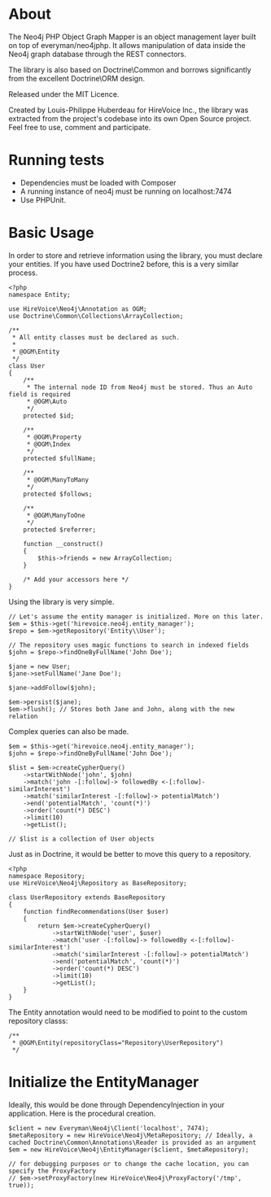 About
=====

The Neo4j PHP Object Graph Mapper is an object management layer built on top of everyman/neo4jphp.
It allows manipulation of data inside the Neo4j graph database through the REST connectors.

The library is also based on Doctrine\Common and borrows significantly from the excellent Doctrine\ORM
design.

Released under the MIT Licence.

Created by Louis-Philippe Huberdeau for HireVoice Inc., the library was extracted from the project's
codebase into its own Open Source project. Feel free to use, comment and participate.

Running tests
=============

* Dependencies must be loaded with Composer
* A running instance of neo4j must be running on localhost:7474
* Use PHPUnit.

Basic Usage
===========

In order to store and retrieve information using the library, you must declare your entities.
If you have used Doctrine2 before, this is a very similar process.

    <?php
    namespace Entity;

    use HireVoice\Neo4j\Annotation as OGM;
    use Doctrine\Common\Collections\ArrayCollection;

    /**
     * All entity classes must be declared as such.
     *
     * @OGM\Entity
     */
    class User
    {
        /**
         * The internal node ID from Neo4j must be stored. Thus an Auto field is required
         * @OGM\Auto
         */
        protected $id;

        /**
         * @OGM\Property
         * @OGM\Index
         */
        protected $fullName;

        /**
         * @OGM\ManyToMany
         */
        protected $follows;

        /**
         * @OGM\ManyToOne
         */
        protected $referrer;

        function __construct()
        {
            $this->friends = new ArrayCollection;
        }

        /* Add your accessors here */
    }

Using the library is very simple.

    // Let's assume the entity manager is initialized. More on this later.
    $em = $this->get('hirevoice.neo4j.entity_manager');
    $repo = $em->getRepository('Entity\\User');

    // The repository uses magic functions to search in indexed fields
    $john = $repo->findOneByFullName('John Doe');

    $jane = new User;
    $jane->setFullName('Jane Doe');

    $jane->addFollow($john);

    $em->persist($jane);
    $em->flush(); // Stores both Jane and John, along with the new relation

Complex queries can also be made.

    $em = $this->get('hirevoice.neo4j.entity_manager');
    $john = $repo->findOneByFullName('John Doe');

    $list = $em->createCypherQuery()
        ->startWithNode('john', $john)
        ->match('john -[:follow]-> followedBy <-[:follow]- similarInterest')
        ->match('similarInterest -[:follow]-> potentialMatch')
        ->end('potentialMatch', 'count(*)')
        ->order('count(*) DESC')
        ->limit(10)
        ->getList();

    // $list is a collection of User objects

Just as in Doctrine, it would be better to move this query to a repository.

    <?php
    namespace Repository;
    use HireVoice\Neo4j\Repository as BaseRepository;

    class UserRepository extends BaseRepository
    {
        function findRecommendations(User $user)
        {
            return $em->createCypherQuery()
                ->startWithNode('user', $user)
                ->match('user -[:follow]-> followedBy <-[:follow]- similarInterest')
                ->match('similarInterest -[:follow]-> potentialMatch')
                ->end('potentialMatch', 'count(*)')
                ->order('count(*) DESC')
                ->limit(10)
                ->getList();
        }
    }

The Entity annotation would need to be modified to point to the custom repository classs:

    /**
     * @OGM\Entity(repositoryClass="Repository\UserRepository")
     */

Initialize the EntityManager
============================

Ideally, this would be done through DependencyInjection in your application. Here is the
procedural creation.

    $client = new Everyman\Neo4j\Client('localhost', 7474);
    $metaRepository = new HireVoice\Neo4j\MetaRepository; // Ideally, a cached Doctrine\Common\Annotations\Reader is provided as an argument
    $em = new HireVoice\Neo4j\EntityManager($client, $metaRepository);

    // for debugging purposes or to change the cache location, you can specify the ProxyFactory
    // $em->setProxyFactory(new HireVoice\Neo4j\ProxyFactory('/tmp', true));
